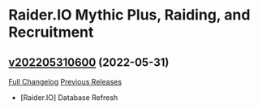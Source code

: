 # Raider.IO Mythic Plus, Raiding, and Recruitment

## [v202205310600](https://github.com/RaiderIO/raiderio-addon/tree/v202205310600) (2022-05-31)
[Full Changelog](https://github.com/RaiderIO/raiderio-addon/compare/v202205300600...v202205310600) [Previous Releases](https://github.com/RaiderIO/raiderio-addon/releases)

- [Raider.IO] Database Refresh  
